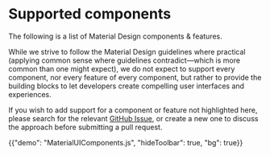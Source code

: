 # Supported components

<p class="description">The following is a list of Material Design components & features.</p>

While we strive to follow the Material Design guidelines where practical (applying common sense where guidelines contradict—which is more common than one might expect), we do not expect to support every component, nor every feature of every component, but rather to provide the building blocks to let developers create compelling user interfaces and experiences.

If you wish to add support for a component or feature not highlighted
here, please search for the relevant [GitHub Issue](https://github.com/mui/material-ui/issues?q=is%3Aopen+is%3Aclosed), or create a new one
to discuss the approach before submitting a pull request.

{{"demo": "MaterialUIComponents.js", "hideToolbar": true, "bg": true}}
